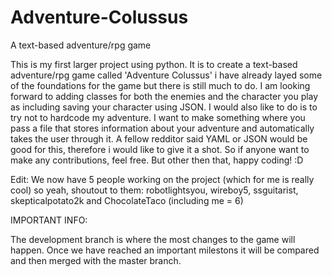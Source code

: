 # Adventure-Colussus
A text-based adventure/rpg game


This is my first larger project using python. It is to create a text-based adventure/rpg game called 'Adventure Colussus' i have already layed some of the foundations for the game
but there is still much to do. I am looking forward to adding classes for both the enemies and the character you play as including saving your character using JSON. I would also like to do is to try not to hardcode my adventure. I want to make something where you pass a file that stores information about your adventure and automatically takes the user through it. A fellow redditor said YAML or JSON would be good for this, therefore i would like to give it a shot. So if anyone want to make any contributions, feel free. But other then that, happy coding! :D

Edit: We now have 5 people working on the project (which for me is really cool) so yeah, shoutout to them: robotlightsyou, wireboy5, ssguitarist, skepticalpotato2k and ChocolateTaco (including me = 6)

IMPORTANT INFO:

The development branch is where the most changes to the game will happen. Once we have reached an important milestons it will be compared and then merged with the master branch.
